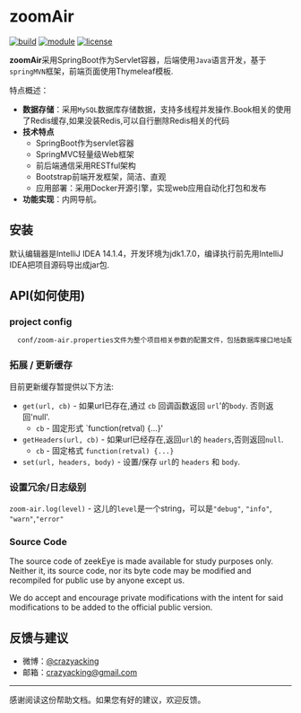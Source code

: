 # zoomAir

[![build](https://img.shields.io/teamcity/http/teamcity.jetbrains.com/s/bt345.svg)](https://github.com/crazyacking/zeekEye)
[![module](https://img.shields.io/puppetforge/mc/camptocamp.svg)](https://github.com/crazyacking/zeekEye)
[![license](https://img.shields.io/crates/l/rustc-serialize.svg)](https://github.com/crazyacking/zeekEye)

**zoomAir**采用SpringBoot作为Servlet容器，后端使用`Java`语言开发，基于`springMVN`框架，前端页面使用Thymeleaf模板.

特点概述：

- **数据存储**：采用`MySQL`数据库存储数据，支持多线程并发操作.Book相关的使用了Redis缓存,如果没装Redis,可以自行删除Redis相关的代码
- **技术特点**
  <ul>
  <li>SpringBoot作为servlet容器</li>
  <li>SpringMVC轻量级Web框架</li>
  <li>前后端通信采用RESTful架构</li>
  <li>Bootstrap前端开发框架，简洁、直观</li>
  <li>应用部署：采用Docker开源引擎，实现web应用自动化打包和发布</li>
  </ul>
- **功能实现**：内网导航。

## 安装

默认编辑器是IntelliJ IDEA 14.1.4，开发环境为jdk1.7.0，编译执行前先用IntelliJ IDEA把项目源码导出成jar包.

## API(如何使用)

### project config

```bash
  conf/zoom-air.properties文件为整个项目相关参数的配置文件，包括数据库接口地址配置等.
```

### 拓展 / 更新缓存

目前更新缓存暂提供以下方法:

- `get(url, cb)` - 如果url已存在,通过 `cb` 回调函数返回 `url`'的`body`. 否则返回'null'.
  - `cb` - 固定形式 `function(retval) {...}'
- `getHeaders(url, cb)` - 如果url已经存在,返回`url`的 `headers`,否则返回`null`.
  - `cb` - 固定格式 `function(retval) {...}`
- `set(url, headers, body)` - 设置/保存 `url`的 `headers` 和 `body`.

### 设置冗余/日志级别

`zoom-air.log(level)` - 这儿的`level`是一个string，可以是`"debug"`, `"info"`, `"warn"`,`"error"`

### Source Code

The source code of zeekEye is made available for study purposes only. Neither it, its source code, nor its byte code may be modified and recompiled for public use by anyone except us.

We do accept and encourage private modifications with the intent for said modifications to be added to the official public version.

## 反馈与建议

- 微博：[@crazyacking](http://weibo.com/crazyacking)
- 邮箱：<crazyacking@gmail.com>

------

感谢阅读这份帮助文档。如果您有好的建议，欢迎反馈。

